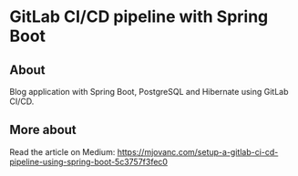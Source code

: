 # GitLab CI/CD pipeline with Spring Boot

## About

Blog application with Spring Boot, PostgreSQL and Hibernate using GitLab CI/CD.

## More about

Read the article on Medium: https://mjovanc.com/setup-a-gitlab-ci-cd-pipeline-using-spring-boot-5c3757f3fec0
